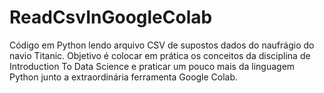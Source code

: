 # ReadCsvInGoogleColab
Código em Python lendo arquivo CSV de supostos dados do naufrágio do navio Titanic. 
Objetivo é colocar em prática os conceitos da disciplina de Introduction To Data Science e praticar um pouco mais da linguagem Python junto a extraordinária ferramenta Google Colab.
